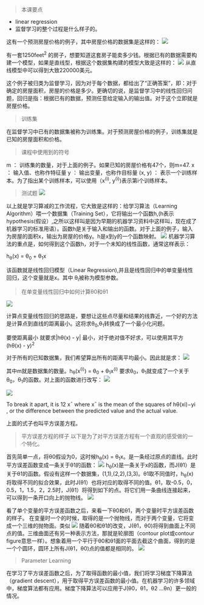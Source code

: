 > 本课要点

- linear regression
- 监督学习的整个过程是什么样子的。


这有一个预测房屋价格的例子，其中房屋价格的数据集是这样的：
![](/assets/house_price_example.png)

有一套1250feet<sup>2</sup> 的房子，想要知道这套房子能卖多少钱。根据已有的数据需要构建一个模型，如果是直线型，根据这个数据集构建的模型大致是这样的：
![](/assets/house_price_example2.png)
从直线模型中可以得到大致220000美元。

这个例子被归类为监督学习，因为对于每个数据，都给出了“正确答案”，即：对于确定的房屋面积，房屋的价格是多少。更确切的说，是监督学习中的线性回归问题，回归是指：根据已有的数据，预测任意给定输入的输出值。对于这个立即就是房屋价格。


> 训练集

在监督学习中已有的数据集被称为训练集。对于预测房屋价格的例子，训练集就是已知的房屋面积和价格。

> 课程中使用到的符号

   m ： 训练集的数量，对于上面的例子。如果已知的房屋价格有47个，则m=47.
   x ： 输入值、也称作特征量
   y ： 输出变量，也称作目标量
   (x, y) ： 表示一个训练样本。为了指出某个训练样本，可以使用（x<sup>(i)</sup>, y<sup>(i)</sup>)表示第i个训练样本。
   
   
> 测试题
![](/assets/house_price_test1.png)

以上就是学习算减的工作流程，它大致是这样的：给学习算法（Learning Algorithm）喂一个数据集（Training Set），它将输出一个函数h,(h表示hypothesis(假设）,之所以这样叫是因为早期的机器学习资料中这样叫，现在成了机器学习的标准用语）。函数h是关于输入和输出的函数。对于上面的例子，输入为房屋的面积x，输出为房屋的价格y。h是x到y的一个函数映射。
![](/assets/training_model.png)
机器学习算法的重点是，如何得到这个函数h，对于一个未知的线性函数，通常这样表示：

h<sub>θ</sub>(x) = θ<sub>0</sub> + θ<sub>1</sub>x

该函数就是线性回归模型（Linear Regression),并且是线性回归中的单变量线性回归，这个变量就是x。其中 θ<sub>i</sub>被称为模型参数。

> 在单变量线性回归中如何计算θ0和θ1

![](/assets/learning_algorithm.png)

计算点变量线性回归的思路是，要想让这些点尽量和结果的线靠近，一个好的方法是计算点到直线的距离最小。这将求θ<sub>0</sub>,θ<sub>1</sub>转换成了一个最小化问题。

要使距离最小 就要求|hθ(x) - y| 最小，对于绝对值不好求，可以使用其平方
(hθ(x) - y)<sup>2</sup>

对于所有的已知数据集，我们希望算出所有的距离平均最小。因此就是求：
![](/assets/learning_algorithm1.png)

其中m就是数据集的数量。h<sub>θ</sub>(x<sup>(i)</sup>) = θ<sub>0</sub> + θ<sub>1</sub>x<sup>(i)</sup>
要求θ<sub>0</sub>，θ<sub>1</sub>就变成了一个关于θ<sub>0</sub>，θ<sub>1</sub>的函数。对上面的函数进行改写：
![](/assets/liner_function1.png)

![](/assets/liner_function2.png)

To break it apart, it is 12 x¯ where x¯ is the mean of the squares of hθ(xi)−yi , or the difference between the predicted value and the actual value.

上面的式子也叫平方误差方程。



> 平方误差方程的样子
以下是为了对平方误差方程有一个直观的感受做的一个特化。

首先简单一点，将θ0假设为0，这时候h<sub>θ</sub>(x) =  θ<sub>1</sub>x。是一条经过原点的直线。此时平方误差函数变成一条关于θ1的函数：
![](/assets/linear_function3.png)
h<sub>θ</sub>(x)是一条关于x的函数，而J(θ1）是关于θ1的函数。假设有这样一个数据集，(1,1),(2,2),(3,3)。θ1取不同值时，h<sub>θ</sub>(x)将取得不同的拟合效果，此时J(θ1）也将对应的取得不同的值。θ1，取-0.5，0，0.5，1，1.5，2，2.5时，J(θ1）将得到如下的点。将它们用一条曲线连接起来，可以得到一条开口向上的抛物线。
![](/assets/linear_function4.png)

看了单个变量的平方误差函数之后，来看一下θ0和θ1，两个变量时平方误差函数的样子。
在变量时一个的时候，取得的是一个抛物线，而对于两个变量，它将变成一个三维的抛物面。类似
![](/assets/linear_function5.png)
随着θ0和θ1的改变，J(θ1，θ0)将得到曲面上不同点的值。三维曲面还有另一种表示方法，那就是轮廓图（contour plot或contour figure意思一样）。想象着用一个平行于θ0和θ1面的平面去截这个曲面，得到的是一个个圆环，圆环上所有J(θ1，θ0)点的值都是相同的。
![](/assets/linear_function6.png)


> Parameter Learning

在学习了平方误差函数之后，为了取得函数的最小值，我们将学习梯度下降算法（gradient descent），用于取得平方误差函数的最小值。在机器学习的许多领域中，梯度算法都有应用。梯度下降算法可以应用于J(θ0，θ1，θ2 ...θn）更一般的情况。
